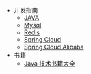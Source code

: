 - 开发指南
  - [JAVA](/java/README.md )
  - [Mysql](/mysql/README.md)
  - [Redis](/redis/README.md)
  - [Spring Cloud](/spring-cloud/README.md)
  - [Spring Cloud Alibaba](/spring-cloud-alibaba/README.md)
- 书籍
  - [Java 技术书籍大全](/book/README.md)


